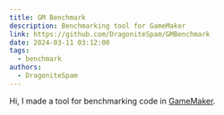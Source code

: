 ```yaml
---
title: GM Benchmark
description: Benchmarking tool for GameMaker
link: https://github.com/DragoniteSpam/GMBenchmark
date: 2024-03-11 03:12:00
tags:
  - benchmark
authors:
  - DragoniteSpam
---
```


Hi, I made a tool for benchmarking code in [GameMaker](https://gamemaker.io/en).